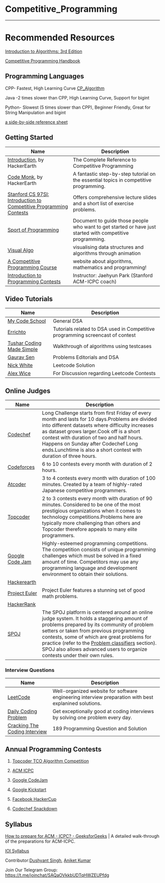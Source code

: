 Competitive_Programming
===================

- - - - 
# Recommended Resources #

  [Introduction to Algorithms: 3rd Edition](https://drive.google.com/file/d/1v7LE_C5JRj1iSYfA3tQ8x4hKYY7kut9c/view?usp=sharing "Introduction To Algorithm")

  [Competitive Programming Handbook](https://drive.google.com/file/d/1ZXkZpD4wor3UFezNjCYffuzvrU6awF83/view?usp=sharing "Competitive Programming Handbook")

## Programming Languages ##
CPP- Fastest, High Learning Curve [CP_Algorithm](https://cp-algorithms.com/)

Java -2 times slower than CPP, High Learning Curve, Support for bigint

Python- Slowest (5 times slower than CPP), Beginner Friendly, Great for String Manipulation and bigint

[a side-by-side reference sheet](https://hyperpolyglot.org/cpp)
   
    
## Getting Started
| Name | Description |
| --- | --- |
| [Introduction](https://www.hackerearth.com/getstarted-competitive-programming/), by HackerEarth | The Complete Reference to Competitive Programming |
| [Code Monk](https://www.hackerearth.com/practice/codemonk/), by HackerEarth | A fantastic step-by-step tutorial on the essential topics in competitive programming. |
| [Stanford CS 97SI: Introduction to Competitive Programming Contests](http://web.stanford.edu/class/cs97si/) | Offers comprehensive lecture slides and a short list of exercise problems. |
| [Sport of Programming](https://www.hackerearth.com/practice/notes/getting-started-with-the-sport-of-programming/)|Document to guide those people who want to get started or have just started with competitive programming. |
| [Visual Algo](https://visualgo.net/en) | visualising data structures and algorithms through animation |
| [A Competitive Programming Course](https://algo.is/competitive-programming-course/) |  website about algorithms, mathematics and programming! |
| [Introduction to Programming Contests](http://web.stanford.edu/class/cs97si/) | Instructor: Jaehyun Park (Stanford ACM-ICPC coach)|
## Video Tutorials ##
| Name | Description |
| --- | --- |
|[My Code School]( https://www.youtube.com/user/mycodeschool "My Code School")  | General DSA |
| [Errichto]( https://www.youtube.com/channel/UCBr_Fu6q9iHYQCh13jmpbrg "Errichto") | Tutorials related to DSA used in Competitive programming screencast of contest |
| [Tushar Coding Made Simple]( https://www.youtube.com/user/tusharroy2525 "Tushar Coding Made Simple") | Walkthrough of algorithms using testcases |
| [Gaurav Sen]( https://www.youtube.com/channel/UCRPMAqdtSgd0Ipeef7iFsKw "Gaurav Sen") | Problems Editorials and DSA |
| [Nick White]( https://www.youtube.com/channel/UC1fLEeYICmo3O9cUsqIi7HA "Nick White") | Leetcode Solution |
|  [Alex Wice]( https://www.twitch.tv/alexwice "Alex Wice") | For Discussion regarding Leetcode Contests |
  
  
## Online Judges ##
| Name | Description |
| --- | --- |
|[Codechef]( https://www.codechef.com/ "Codechef")|Long Challenge starts from first Friday of every month and lasts for 10 days.Problems are divided into different datasets where difficulty increases as dataset grows larger.Cook off is a short contest with duration of two and half hours. Happens on Sunday after Codechef Long ends.Lunchtime is also a short contest with duration of three hours.|
| [Codeforces]( https://codeforces.com/ "Codeforces")|6 to 10 contests every month with duration of 2 hours.|
| [Atcoder]( https://atcoder.jp/ "Atcoder")| 3 to 4 contests every month with duration of 100 minutes. Created by a team of highly-rated Japanese competitive programmers.|
|[Topcoder](https://www.topcoder.com/) | 2 to 3 contests every month with duration of 90 minutes. Considered to be one of the most prestigious organizations when it comes to technology competitions.Problems here are typically more challenging than others and Topcoder therefore appeals to many elite programmers.|
| [Google Code Jam](https://code.google.com/codejam/) | Highly-esteemed programming competitions. The competition consists of unique programming challenges which must be solved in a fixed amount of time. Competitors may use any programming language and development environment to obtain their solutions. |
| [Hackerearth](https://www.hackerearth.com/)| |
|  [Project Euler](https://projecteuler.net/) | Project Euler features a stunning set of good math problems.|
| [HackerRank](https://www.hackerrank.com)| |
| [SPOJ](https://www.spoj.com/)| The SPOJ platform is centered around an online judge system. It holds a staggering amount of problems prepared by its community of problem setters or taken from previous programming contests, some of which are great problems for practice (refer to the [Problem classifiers](#problem-classifiers) section). SPOJ also allows advanced users to organize contests under their own rules.|



### Interview Questions
| Name | Description |
| --- | --- |
| [LeetCode](https://leetcode.com) | Well-organized website for software engineering interview preparation with best explanined solutions.  |
| [Daily Coding Problem](https://www.dailycodingproblem.com/) | Get exceptionally good at coding interviews by solving one problem every day. |
| [Cracking The Coding Interview](https://drive.google.com/file/d/1W1Kbg5vIb0rZxxYrqHi4jbnlXADI9WF6/view?usp=sharing) | 189 Programming Question and Solution |
## Annual Programming Contests ##
1.  [Topcoder TCO Algorithm Competition](https://tco20.topcoder.com/competition-overview/algorithm/algorithm-rules)

2.  [ACM ICPC](https://icpc.global/)

3.  [Google CodeJam](https://codingcompetitions.withgoogle.com/codejam)

4.  [Google Kickstart](https://codingcompetitions.withgoogle.com/kickstart)

5.  [Facebook HackerCup](https://www.facebook.com/codingcompetitions/hacker-cup)

6.  [Codechef Snackdown](https://www.codechef.com/snackdown)

## Syllabus
[How to prepare for ACM - ICPC? - GeeksforGeeks](https://www.geeksforgeeks.org/how-to-prepare-for-acm-icpc/) | A detailed walk-through of the preparations for ACM-ICPC.
 
[IOI Syllabus](https://people.ksp.sk/~misof/ioi-syllabus/)

Contributor:[Dushyant Singh](https://github.com/dush1729), [Aniket Kumar](www.cmmon.co)

Join Our Telegram Group: https://t.me/joinchat/SAQaOVkkbUDTqHWZEUPfdg
